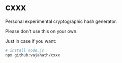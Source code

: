 # cxxx

Personal experimental cryptographic hash generator.

Please don't use this on your own.

Just in case if you want:
```sh
# install node.js
npx github:vajahath/cxxx
```

